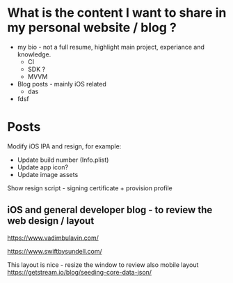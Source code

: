 # What is the content I want to share in my personal website / blog ?

* my bio - not a full resume, highlight main project, experiance and knowledge. 
    + CI
    + SDK ?
    + MVVM
* Blog posts - mainly iOS related
    + das
* fdsf


# Posts
Modify iOS IPA and resign, for example:
- Update build number (Info.plist)
- Update app icon?
- Update image assets


Show resign script - signing certificate + provision profile






## iOS and general developer blog - to review the web design / layout

https://www.vadimbulavin.com/

https://www.swiftbysundell.com/

This layout is nice - resize the window to review also mobile layout
https://getstream.io/blog/seeding-core-data-json/
